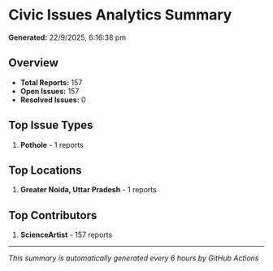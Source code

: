 #  Civic Issues Analytics Summary

**Generated:** 22/9/2025, 6:16:38 pm

##  Overview
- **Total Reports:** 157
- **Open Issues:** 157
- **Resolved Issues:** 0

##  Top Issue Types
1. **Pothole** - 1 reports

##  Top Locations
1. **Greater Noida, Uttar Pradesh** - 1 reports

##  Top Contributors
1. **ScienceArtist** - 157 reports

---
*This summary is automatically generated every 6 hours by GitHub Actions*
